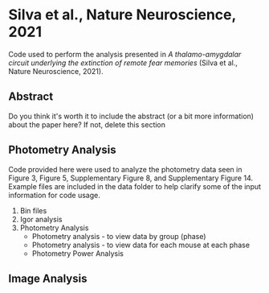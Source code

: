 # Silva et al., Nature Neuroscience, 2021 
Code used to perform the analysis presented in *A thalamo-amygdalar circuit underlying the extinction of remote fear memories* (Silva et al., Nature Neuroscience, 2021).

## Abstract
Do you think it's worth it to include the abstract (or a bit more information) about the paper here?  If not, delete this section

## Photometry Analysis
Code provided here were used to analyze the photometry data seen in Figure 3, Figure 5, Supplementary Figure 8, and Supplementary Figure 14. Example files are included in the data folder to help clarify some of the input information for code usage.

  1. Bin files
  2. Igor analysis
  3. Photometry Analysis
	 - Photometry analysis - to view data by group (phase)
	 - Photometry analysis - to view data for each mouse at each phase
	 - Photometry Power Analysis
	 
	 

## Image Analysis
